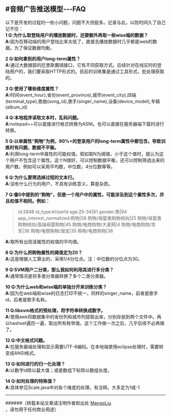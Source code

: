 #音频广告推送模型---FAQ
--------------------------------
以下是开发的过程的一些小问题，问题不大但挺多。记录与此，以防时间久了自己记不住：<br>
<strong>1 Q:为什么取登陆用户的播放数据时，还要额外再取一些wise端的数据？<br></strong>
<strong>A:</strong>因为在移动端的用户登陆比率太低了，直接去播放数据时几乎都是web的数据。为了保证数据均衡。<br>

<strong>2 Q:如何拿到的用户long-term属性？<br></strong>
<strong>A:</strong>通过大数据部的厄里斯魔镜接口，它有不同获取方式。后续针对在线实时的登陆用户的，我们要采取HTTP形式的。目前的训练集是通过工具形式，批处理获取的。<br>

<strong>3 Q:使用了哪些维度属性？<br></strong>
<strong>A:</strong>时间(event_hour),省份(event_province),城市(event_city),四端(terminal_type),歌曲(song_id),歌手(singer_name),设备(device_model),专辑(album_id)<br>

<strong>4 Q:本地程序读取文本时，乱码问题。<br></strong>
<strong>A:</strong>notepad++可以直接进行格式转换为ASNI。也可以直接在服务器端下载时进行转换。<br>


<strong>5 Q:以单属性“购物”为例，90%+的登录用户的long-term属性中都包含。导致训练时有问题，数据不平衡。<br></strong>
<strong>A:</strong>利用long-term中属性的可能权值。假如取N为阈值，小于这个值时，就认为这个用户不包含这个属性。这个N很好，可以控制数据平衡，还可以控制筛选出来的用户数。例如可以采用平均数，中位数，4分位数等等。<br>

<strong>6 Q:为什么要筛选掉过短的文本行。<br></strong>
<strong>A:</strong>没有什么行为的用户，不具有训练意义，算是杂质。<br>

<strong>7 Q:像5中提到的“购物”，但是一个用户中的属性，可能涉及到这个属性多次，并且权值不相同。例如：</strong><br>
>id:2848  id_type:kUserId age:25-34|81  gender:男|94 app_interest_normalized:购物|58 购物/母婴类购物倾向|25 购物/母婴类购物倾向/高端母婴购物|45 购物/电商购物/大麦网|4 购物/电商购物/京东|38 购物/电商购物/淘宝|35 购物/电商购物|38

<strong>A:</strong>取所有出现该属性的权值的平均值。<br>

<strong>8 Q:为什么把购物属性的阈值定为20？</strong><br>
<strong>A:</strong>这是根据人工算出的，采用1/4分位点。注：中位数的分位点为30。<br>

<strong>9 Q:SVM用户二分类，那么我如何利用其进行多分类？</strong><br>
<strong>A:</strong>通常情况是将多类分类器转换了多个二类分类器。<br>

<strong>10 Q:为什么web和wise端的单独分开来训练分类？</strong><br>
<strong>A:</strong>因为在web端和wise的日志打印不统一，同样的singer_name，前者是歌手id，后者是歌手名称。<br>

<strong>11 Q:libsvm格式的预处理，将字符串转换成数字。</strong><br>
<strong>A:</strong>使用awk将数据集中的省份列和城市列提取出来，分别存放到两个文件中。再以hashset遍历一遍，取出所有枚举值。这个工作做一次之后，几乎后续不必再做了。<br>

<strong>12 Q:中文格式问题。</strong><br>
<strong>A:</strong>在服务器端处理和显示需要UTF-8编码。在本地端使用eclipse处理时，需要转变成ANSI格式。<br>

<strong>13 Q:如何进行的归一化处理？</strong><br>
<strong>A:</strong>以数字id除以最大值；或是数组下标除以数组长度。<br>

<strong>14 Q:如何处理的特殊值？</strong><br>
<strong>A:</strong>具体参见Scale.java中对各个维度的处理，有注释。大多定为1或-1<br>

--------------------------------
######（转载本站文章请注明作者和出处 <a href="https://github.com/MangoLiu">MangoLiu</a> ，请勿用于任何商业用途）


